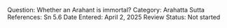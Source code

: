Question: Whether an Arahant is immortal?
Category: Arahatta
Sutta References: Sn 5.6
Date Entered: April 2, 2025
Review Status: Not started